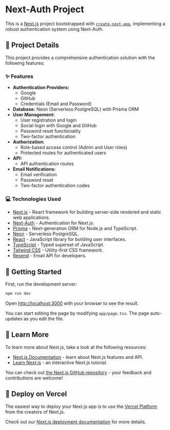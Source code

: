 # Next-Auth Project

This is a [Next.js](https://nextjs.org) project bootstrapped with [`create-next-app`](https://nextjs.org/docs/app/api-reference/cli/create-next-app), implementing a robust authentication system using Next-Auth.

## 🚀 Project Details

This project provides a comprehensive authentication solution with the following features:

### ✨ Features

- **Authentication Providers:**
  - Google
  - GitHub
  - Credentials (Email and Password)
- **Database:** Neon (Serverless PostgreSQL) with Prisma ORM
- **User Management:**
  - User registration and login
  - Social login with Google and GitHub
  - Password reset functionality
  - Two-factor authentication
- **Authorization:**
  - Role-based access control (Admin and User roles)
  - Protected routes for authenticated users
- **API:**
  - API authentication routes
- **Email Notifications:**
  - Email verification
  - Password reset
  - Two-factor authentication codes

### 💻 Technologies Used

- [Next.js](https://nextjs.org/) - React framework for building server-side rendered and static web applications.
- [Next-Auth](https://next-auth.js.org/) - Authentication for Next.js.
- [Prisma](https://www.prisma.io/) - Next-generation ORM for Node.js and TypeScript.
- [Neon](https://neon.tech/) - Serverless PostgreSQL.
- [React](https://reactjs.org/) - JavaScript library for building user interfaces.
- [TypeScript](https://www.typescriptlang.org/) - Typed superset of JavaScript.
- [Tailwind CSS](https://tailwindcss.com/) - Utility-first CSS framework.
- [Resend](https://resend.com/) - Email API for developers.

## 🏁 Getting Started

First, run the development server:

```bash
npm run dev
```

Open [http://localhost:3000](http://localhost:3000) with your browser to see the result.

You can start editing the page by modifying `app/page.tsx`. The page auto-updates as you edit the file.

## 📖 Learn More

To learn more about Next.js, take a look at the following resources:

- [Next.js Documentation](https://nextjs.org/docs) - learn about Next.js features and API.
- [Learn Next.js](https://nextjs.org/learn) - an interactive Next.js tutorial.

You can check out [the Next.js GitHub repository](https://github.com/vercel/next.js) - your feedback and contributions are welcome!

## 🚀 Deploy on Vercel

The easiest way to deploy your Next.js app is to use the [Vercel Platform](https://vercel.com/new?utm_medium=default-template&filter=next.js&utm_source=create-next-app&utm_campaign=create-next-app-readme) from the creators of Next.js.

Check out our [Next.js deployment documentation](https://nextjs.org/docs/app/building-your-application/deploying) for more details.
